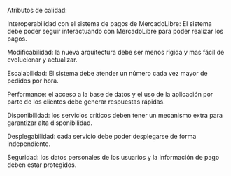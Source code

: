 Atributos de calidad:

Interoperabilidad con el sistema de pagos de MercadoLibre: El sistema debe poder seguir interactuando con MercadoLibre para poder realizar los pagos.

Modificabilidad: la nueva arquitectura debe ser menos rígida y mas fácil de evolucionar y actualizar.

Escalabilidad: El sistema debe atender un número cada vez mayor de pedidos por hora.

Performance: el acceso a la base de datos y el uso de la aplicación por parte de los clientes debe generar respuestas rápidas.

Disponibilidad: los servicios críticos deben tener un mecanismo extra para garantizar alta disponibilidad.

Desplegabilidad: cada servicio debe poder desplegarse de forma independiente.

Seguridad: los datos personales de los usuarios y la información de pago deben estar protegidos.
